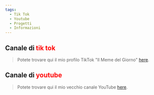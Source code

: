```yaml
---
tags:
  - Tik Tok
  - Youtube
  - Progetti
  - Informazioni
---
```


## Canale di <font color="red">tik tok</font></li>

> <p>Potete trovare qui il mio profilo TikTok "Il Meme del Giorno" <a href="https://www.tiktok.com/@_il_meme_del_giorno_"_blank">here</a>.</p>


## Canale di <font color="red">youtube</font></li>

> <p>Potete trovare qui il mio vecchio canale YouTube <a href="https://www.youtube.com/@seeenorf4505" target="_blank">here</a>.</p>


